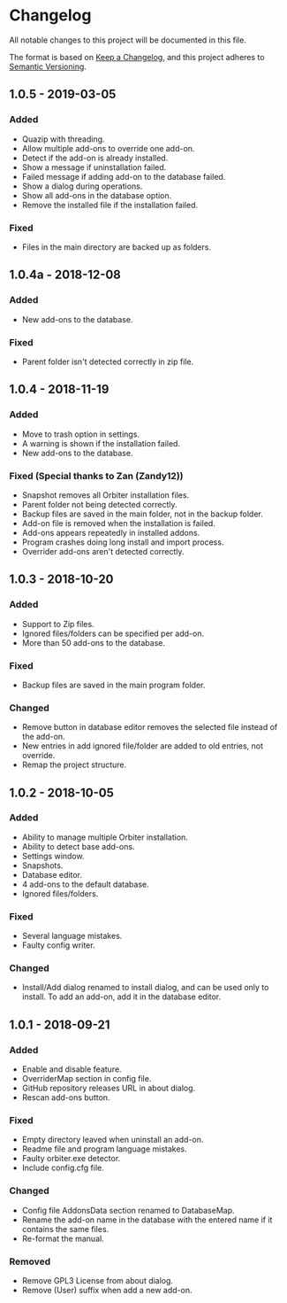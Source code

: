 # Changelog
All notable changes to this project will be documented in this file.

The format is based on [Keep a Changelog](https://keepachangelog.com/en/1.0.0/),
and this project adheres to [Semantic Versioning](https://semver.org/spec/v2.0.0.html).

## 1.0.5 - 2019-03-05
### Added
- Quazip with threading.
- Allow multiple add-ons to override one add-on.
- Detect if the add-on is already installed.
- Show a message if uninstallation failed.
- Failed message if adding add-on to the database failed.
- Show a dialog during operations.
- Show all add-ons in the database option.
- Remove the installed file if the installation failed.

### Fixed
- Files in the main directory are backed up as folders.

## 1.0.4a - 2018-12-08
### Added
- New add-ons to the database.

### Fixed
- Parent folder isn't detected correctly in zip file.

## 1.0.4 - 2018-11-19
### Added
- Move to trash option in settings.
- A warning is shown if the installation failed.
- New add-ons to the database.

### Fixed (Special thanks to Zan (Zandy12))
- Snapshot removes all Orbiter installation files.
- Parent folder not being detected correctly.
- Backup files are saved in the main folder, not in the backup folder.
- Add-on file is removed when the installation is failed.
- Add-ons appears repeatedly in installed addons.
- Program crashes doing long install and import process.
- Overrider add-ons aren't detected correctly.

## 1.0.3 - 2018-10-20
### Added
- Support to Zip files.
- Ignored files/folders can be specified per add-on.
- More than 50 add-ons to the database.

### Fixed
- Backup files are saved in the main program folder.

### Changed
- Remove button in database editor removes the selected file instead of the add-on.
- New entries in add ignored file/folder are added to old entries, not override.
- Remap the project structure.

## 1.0.2 - 2018-10-05
### Added
- Ability to manage multiple Orbiter installation.
- Ability to detect base add-ons.
- Settings window.
- Snapshots.
- Database editor.
- 4 add-ons to the default database.
- Ignored files/folders.

### Fixed
- Several language mistakes.
- Faulty config writer.

### Changed
- Install/Add dialog renamed to install dialog, and can be used only to install.
 To add an add-on, add it in the database editor.


## 1.0.1 - 2018-09-21
### Added
- Enable and disable feature.
- OverriderMap section in config file.
- GitHub repository releases URL in about dialog.
- Rescan add-ons button.

### Fixed
- Empty directory leaved when uninstall an add-on.
- Readme file and program language mistakes.
- Faulty orbiter.exe detector.
- Include config.cfg file.

### Changed
- Config file AddonsData section renamed to DatabaseMap.
- Rename the add-on name in the database with the entered name if it contains the same files.
- Re-format the manual.

### Removed
- Remove GPL3 License from about dialog.
- Remove (User) suffix when add a new add-on.
